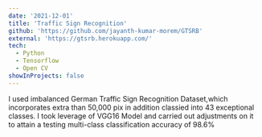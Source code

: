 ```yaml
---
date: '2021-12-01'
title: 'Traffic Sign Recognition'
github: 'https://github.com/jayanth-kumar-morem/GTSRB'
external: 'https://gtsrb.herokuapp.com/'
tech:
  - Python
  - Tensorflow
  - Open CV
showInProjects: false
---
```


I used imbalanced German Traffic Sign Recognition Dataset,which incorporates extra than 50,000 pix in addition classied into 43 exceptional classes. I took leverage of VGG16 Model and carried out adjustments on it to attain a testing multi-class classification accuracy of 98.6%
